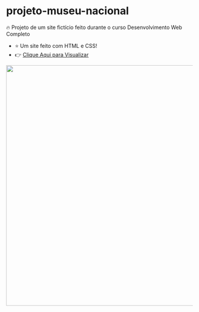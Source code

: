 # projeto-museu-nacional

🔥 Projeto de um site fictício feito durante o curso Desenvolvimento Web Completo

 - ⭐ Um site feito com HTML e CSS!
 - 👉 <a href="https://andrewrdev.github.io/projeto-museu-nacional/">Clique Aqui para Visualizar</a>

<img src="https://user-images.githubusercontent.com/84985099/120942829-c2154280-c701-11eb-9d17-f4080935564e.png" width="650px">
